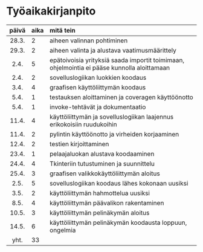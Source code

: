 # Työaikakirjanpito

| päivä | aika | mitä tein   |
| :----:|:-----|:-----|
| 28.3. | 2 | aiheen valinnan pohtiminen |
| 29.3. | 2 | aiheen valinta ja alustava vaatimusmäärittely |
| 2.4. | 5 | epätoivoisia yrityksiä saada importit toimimaan, ohjelmointia ei pääse kunnolla aloittamaan |
| 2.4. | 2 | sovelluslogiikan luokkien koodaus |
| 3.4. | 4 | graafisen käyttöliittymän koodaus |
| 5.4. | 1 | testauksen aloittaminen ja coveragen käyttöönotto |
| 5.4. | 1 | invoke-tehtävät ja dokumentaatio |
| 11.4. | 4 | käyttöliittymän ja sovelluslogiikan laajennus erikokoisiin ruudukoihin |
| 11.4. | 2 | pylintin käyttöönotto ja virheiden korjaaminen |
| 12.4. | 2 | testien kirjoittaminen |
| 23.4. | 1 | pelaajaluokan alustava koodaaminen |
| 24.4. | 4 | Tkinteriin tutustuminen ja suunnittelu |
| 25.4. | 3 | graafisen valikkokäyttöliittymän aloitus |
| 2.5. | 5 | sovelluslogiikan koodaus lähes kokonaan uusiksi |
| 3.5. | 2 | käyttöliittymän hahmottelua uusiksi |
| 8.5. | 4 | käyttöliittymän päävalikon rakentaminen |
| 10.5. | 3 | käyttöliittymän pelinäkymän aloitus  |
| 14.5. | 6 | käyttöliittymän pelinäkymän koodausta loppuun, ongelmia |
| yht. | 33 | |
